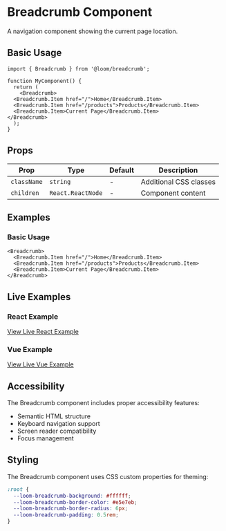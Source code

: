 # Breadcrumb Component

A navigation component showing the current page location.

## Basic Usage

```tsx
import { Breadcrumb } from '@loom/breadcrumb';

function MyComponent() {
  return (
    <Breadcrumb>
  <Breadcrumb.Item href="/">Home</Breadcrumb.Item>
  <Breadcrumb.Item href="/products">Products</Breadcrumb.Item>
  <Breadcrumb.Item>Current Page</Breadcrumb.Item>
</Breadcrumb>
  );
}
```

## Props

| Prop | Type | Default | Description |
|------|------|---------|-------------|
| `className` | `string` | - | Additional CSS classes |
| `children` | `React.ReactNode` | - | Component content |

## Examples

### Basic Usage

```tsx
<Breadcrumb>
  <Breadcrumb.Item href="/">Home</Breadcrumb.Item>
  <Breadcrumb.Item href="/products">Products</Breadcrumb.Item>
  <Breadcrumb.Item>Current Page</Breadcrumb.Item>
</Breadcrumb>
```

## Live Examples

### React Example
[View Live React Example](https://loom-css-react.vercel.app/components/breadcrumb)

### Vue Example
[View Live Vue Example](https://loom-css-vue.netlify.app/components/breadcrumb)

## Accessibility

The Breadcrumb component includes proper accessibility features:

- Semantic HTML structure
- Keyboard navigation support
- Screen reader compatibility
- Focus management

## Styling

The Breadcrumb component uses CSS custom properties for theming:

```css
:root {
  --loom-breadcrumb-background: #ffffff;
  --loom-breadcrumb-border-color: #e5e7eb;
  --loom-breadcrumb-border-radius: 6px;
  --loom-breadcrumb-padding: 0.5rem;
}
```
